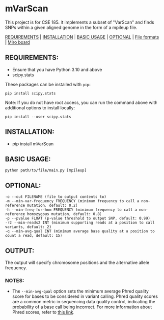 # mVarScan

This project is for CSE 185. It implements a subset of "VarScan" and finds SNPs within a given aligned genome in the form of a mpileup file.

[REQUIREMENTS](#requirements) | [INSTALLATION](#installation) | [BASIC USAGE](#usage) | [OPTIONAL](#optional) | [File formats](#formats) | [Miro board](#miro)

<a name="requirements"></a>
## REQUIREMENTS:
- Ensure that you have Python 3.10 and above
- scipy.stats

These packages can be installed with `pip`:
```
pip install scipy.stats
```
Note: If you do not have root access, you can run the command above with additional options to install locally:
```
pip install --user scipy.stats
```

<a name="installation"></a>
## INSTALLATION:
- pip install mVarScan

<a name="usage"></a>
## BASIC USAGE:
    python path/to/file/main.py [mpileup]

<a name="optional"></a>
## OPTIONAL:
    -o --out FILENAME (file to output contents to)
    -m --min-var-frequency FREQUENCY (minimum frequency to call a non-reference mutation, default: 0.2)
    -h --min-freq-for-hom FREQUENCY (minimum frequency to call a non-reference homozygous mutation, default: 0.8)
    -p --pvalue FLOAT (p-value threshold to output SNP, default: 0.99)
    -r2 --min-reads2 INT (minimum supporting reads at a position to call variants, default: 2)
    -q --min-avg-qual INT (minimum average base quality at a position to count a read, default: 15)

<a name="output"></a>
## OUTPUT:
The output will specify chromosome positions and the alternative allele frequency.

<a name="notes"></a>
### NOTES:
- The `--min-avg-qual` option sets the minimum average Phred quality score for bases to be considered in variant calling. Phred quality scores are a common metric in sequencing data quality control, indicating the probability of a base call being incorrect. For more information about Phred scores, refer to [this link](https://drive5.com/usearch/manual10/quality_score.html).
